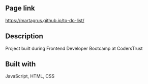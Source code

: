 ## Page link
https://martagrus.github.io/to-do-list/

## Description
Project built during Frontend Developer Bootcamp at CodersTrust

## Built with
JavaScript, HTML, CSS
